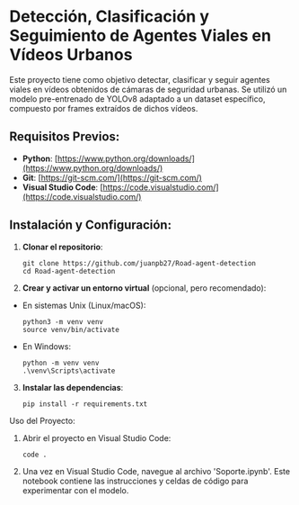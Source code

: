 # Detección, Clasificación y Seguimiento de Agentes Viales en Vídeos Urbanos

Este proyecto tiene como objetivo detectar, clasificar y seguir agentes viales en vídeos obtenidos de cámaras de seguridad urbanas. Se utilizó un modelo pre-entrenado de YOLOv8 adaptado a un dataset específico, compuesto por frames extraídos de dichos vídeos.

## Requisitos Previos:
- **Python**: [https://www.python.org/downloads/](https://www.python.org/downloads/)
- **Git**: [https://git-scm.com/](https://git-scm.com/)
- **Visual Studio Code**: [https://code.visualstudio.com/](https://code.visualstudio.com/)

## Instalación y Configuración:
1. **Clonar el repositorio**:
   ```
   git clone https://github.com/juanpb27/Road-agent-detection
   cd Road-agent-detection
   ```

2. **Crear y activar un entorno virtual** (opcional, pero recomendado):
- En sistemas Unix (Linux/macOS):
  ```
  python3 -m venv venv
  source venv/bin/activate
  ```

- En Windows:
  ```
  python -m venv venv
  .\venv\Scripts\activate
  ```

3. **Instalar las dependencias**:
   ```
   pip install -r requirements.txt
   ```

Uso del Proyecto:

1. Abrir el proyecto en Visual Studio Code:
   ```
   code .
   ```

2. Una vez en Visual Studio Code, navegue al archivo 'Soporte.ipynb'. Este notebook contiene las instrucciones y celdas de código para experimentar con el modelo.